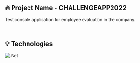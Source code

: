 ## 🔥 Project Name - CHALLENGEAPP2022

Test console application for employee evaluation in the company.

&nbsp;

## 💡 Technologies

![.Net](https://img.shields.io/badge/.NET-5C2D91?style=for-the-badge&logo=.net&logoColor=white)
